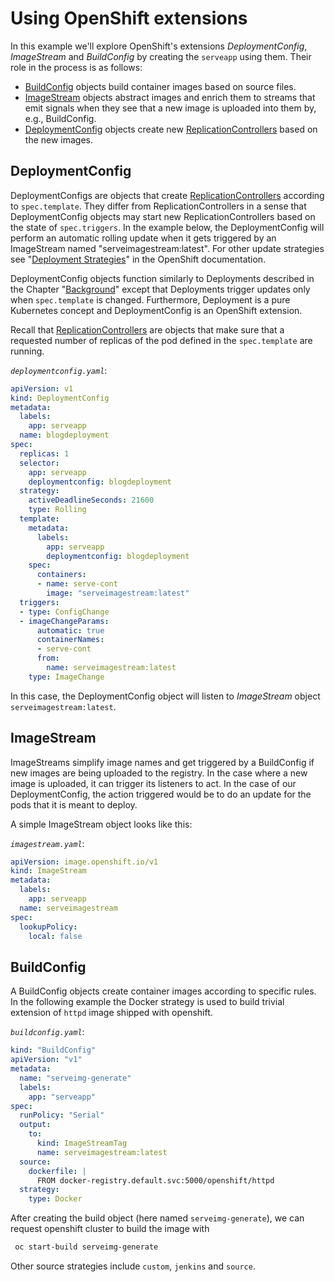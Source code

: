 # Using OpenShift extensions

In this example we'll explore OpenShift's extensions *DeploymentConfig*,
*ImageStream* and *BuildConfig* by creating the `serveapp` using them. Their
role in the process is as follows:

* [BuildConfig](advanced_tutorial#buildconfig) objects build container images
  based on source files.
* [ImageStream](advanced_tutorial#imagestream) objects abstract images and
  enrich them to streams that emit signals when they see that a new image is
  uploaded into them by, e.g., BuildConfig.
* [DeploymentConfig](advanced_tutorial#deploymentconfig) objects create new
  [ReplicationControllers](elemental_tutorial#replicationcontroller) based on
  the new images.

## DeploymentConfig

DeploymentConfigs are objects that create
[ReplicationControllers](elemental_tutorial#replicationcontroller) according to
`spec.template`. They differ from ReplicationControllers in a sense that 
DeploymentConfig objects may start new ReplicationControllers based on the state of
`spec.triggers`. In the example below, the DeploymentConfig will perform
an automatic rolling update when it gets triggered by an ImageStream named
"serveimagestream:latest". For other update strategies see "[Deployment
Strategies](https://docs.okd.io/latest/dev_guide/deployments/deployment_strategies.html)"
in the OpenShift documentation.

DeploymentConfig objects function similarly to Deployments described in the
Chapter "[Background](/introduction/background)" except that Deployments
trigger updates only when `spec.template` is changed. Furthermore, Deployment
is a pure Kubernetes concept and DeploymentConfig is an OpenShift extension.

Recall that [ReplicationControllers](elemental_tutorial#replicationcontroller)
are objects that make sure that a requested number of replicas of the pod defined in the
`spec.template` are running.

*`deploymentconfig.yaml`*:

```yaml
apiVersion: v1
kind: DeploymentConfig
metadata:
  labels:
    app: serveapp
  name: blogdeployment
spec:
  replicas: 1
  selector:
    app: serveapp
    deploymentconfig: blogdeployment
  strategy:
    activeDeadlineSeconds: 21600
    type: Rolling
  template:
    metadata:
      labels:
        app: serveapp
        deploymentconfig: blogdeployment
    spec:
      containers:
      - name: serve-cont
        image: "serveimagestream:latest"
  triggers:
  - type: ConfigChange
  - imageChangeParams:
      automatic: true
      containerNames:
      - serve-cont
      from:
        name: serveimagestream:latest
    type: ImageChange
```

In this case, the DeploymentConfig object will listen to *ImageStream* object
`serveimagestream:latest`.

## ImageStream

ImageStreams simplify image names and get triggered by a BuildConfig if new
images are being uploaded to the registry. In the case where a new image is
uploaded, it can trigger its listeners to act. In the case of our
DeploymentConfig, the action triggered would be to do an update for the pods
that it is meant to deploy.

A simple ImageStream object looks like this:

*`imagestream.yaml`*:

```yaml
apiVersion: image.openshift.io/v1
kind: ImageStream
metadata:
  labels:
    app: serveapp
  name: serveimagestream
spec:
  lookupPolicy:
    local: false
```

## BuildConfig

A BuildConfig objects create container images according to specific rules. In
the following example the Docker strategy is used to build trivial extension
of `httpd` image shipped with openshift.

*`buildconfig.yaml`*:

```yaml
kind: "BuildConfig"
apiVersion: "v1"
metadata:
  name: "serveimg-generate"
  labels:
    app: "serveapp"
spec:
  runPolicy: "Serial"
  output:
    to:
      kind: ImageStreamTag
      name: serveimagestream:latest
  source:
    dockerfile: |
      FROM docker-registry.default.svc:5000/openshift/httpd
  strategy:
    type: Docker
```

After creating the build object (here named `serveimg-generate`), we can
request openshift cluster to build the image with

```bash
 oc start-build serveimg-generate
```

Other source strategies include `custom`, `jenkins` and `source`.
